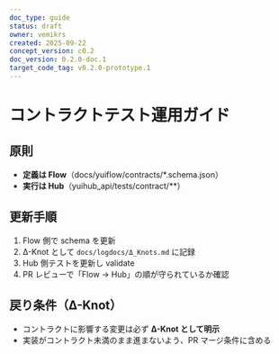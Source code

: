 ```yaml
---
doc_type: guide
status: draft
owner: vemikrs
created: 2025-09-22
concept_version: c0.2
doc_version: 0.2.0-doc.1
target_code_tag: v0.2.0-prototype.1
---
```


# コントラクトテスト運用ガイド

## 原則
- **定義は Flow**（docs/yuiflow/contracts/*.schema.json）
- **実行は Hub**（yuihub_api/tests/contract/**）

## 更新手順
1. Flow 側で schema を更新  
2. Δ-Knot として `docs/logdocs/Δ_Knots.md` に記録  
3. Hub 側テストを更新し validate  
4. PR レビューで「Flow → Hub」の順が守られているか確認

## 戻り条件（Δ-Knot）
- コントラクトに影響する変更は必ず **Δ-Knot として明示**  
- 実装がコントラクト未満のまま進まないよう、PR マージ条件に含める
